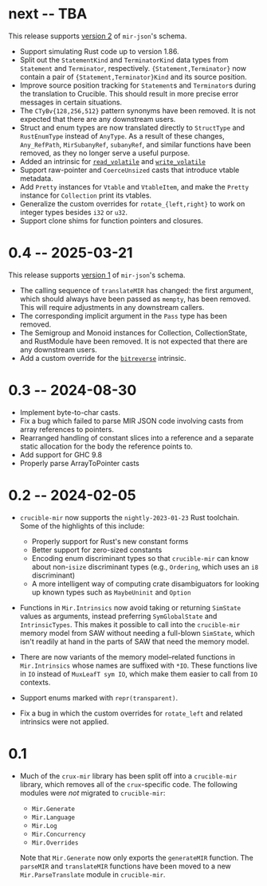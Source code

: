 # next -- TBA

This release supports [version
2](https://github.com/GaloisInc/mir-json/blob/master/SCHEMA_CHANGELOG.md#2) of
`mir-json`'s schema.

* Support simulating Rust code up to version 1.86.
* Split out the `StatementKind` and `TerminatorKind` data types from `Statement`
  and `Terminator`, respectively. `{Statement,Terminator}` now contain a pair
  of `{Statement,Terminator}Kind` and its source position.
* Improve source position tracking for `Statement`s and `Terminator`s during
  the translation to Crucible. This should result in more precise error messages
  in certain situations.
* The `CTyBv{128,256,512}` pattern synonyms have been removed. It is not
  expected that there are any downstream users.
* Struct and enum types are now translated directly to `StructType` and
  `RustEnumType` instead of `AnyType`. As a result of these changes,
  `Any_RefPath`, `MirSubanyRef`, `subanyRef`, and similar functions have been
  removed, as they no longer serve a useful purpose.
* Added an intrinsic for [`read_volatile`](https://doc.rust-lang.org/std/ptr/fn.read_volatile.html)
  and [`write_volatile`](https://doc.rust-lang.org/std/ptr/fn.write_volatile.html)
* Support raw-pointer and `CoerceUnsized` casts that introduce vtable metadata.
* Add `Pretty` instances for `Vtable` and `VtableItem`, and make the `Pretty`
  instance for `Collection` print its vtables.
* Generalize the custom overrides for `rotate_{left,right}` to work on integer
  types besides `i32` or `u32`.
* Support clone shims for function pointers and closures.

# 0.4 -- 2025-03-21

This release supports [version
1](https://github.com/GaloisInc/mir-json/blob/master/SCHEMA_CHANGELOG.md#1) of
`mir-json`'s schema.

* The calling sequence of ```translateMIR``` has changed: the first argument,
  which should always have been passed as ```mempty```, has been removed.
  This will require adjustments in any downstream callers.
* The corresponding implicit argument in the ```Pass``` type has been removed.
* The Semigroup and Monoid instances for Collection, CollectionState, and
  RustModule have been removed. It is not expected that there are any
  downstream users.
* Add a custom override for the
  [`bitreverse`](https://doc.rust-lang.org/std/intrinsics/fn.bitreverse.html)
  intrinsic.

# 0.3 -- 2024-08-30

* Implement byte-to-char casts.
* Fix a bug which failed to parse MIR JSON code involving casts from array references to pointers.
* Rearranged handling of constant slices into a reference and a separate static allocation for the body the reference points to.
* Add support for GHC 9.8
* Properly parse ArrayToPointer casts

# 0.2 -- 2024-02-05

* `crucible-mir` now supports the `nightly-2023-01-23` Rust toolchain. Some of
  the highlights of this include:

  * Properly support for Rust's new constant forms
  * Better support for zero-sized constants
  * Encoding enum discriminant types so that `crucible-mir` can know about
    non-`isize` discriminant types (e.g., `Ordering`, which uses an `i8`
    discriminant)
  * A more intelligent way of computing crate disambiguators for looking up
    known types such as `MaybeUninit` and `Option`
* Functions in `Mir.Intrinsics` now avoid taking or returning `SimState` values
  as arguments, instead preferring `SymGlobalState` and `IntrinsicTypes`. This
  makes it possible to call into the `crucible-mir` memory model from SAW
  without needing a full-blown `SimState`, which isn't readily at hand in the
  parts of SAW that need the memory model.
* There are now variants of the memory model–related functions in
  `Mir.Intrinsics` whose names are suffixed with `*IO`. These functions live in
  `IO` instead of `MuxLeafT sym IO`, which make them easier to call from `IO`
  contexts.
* Support enums marked with `repr(transparent)`.
* Fix a bug in which the custom overrides for `rotate_left` and related
  intrinsics were not applied.

# 0.1

* Much of the `crux-mir` library has been split off into a `crucible-mir`
  library, which removes all of the `crux`-specific code. The following modules
  were _not_ migrated to `crucible-mir`:

  * `Mir.Generate`
  * `Mir.Language`
  * `Mir.Log`
  * `Mir.Concurrency`
  * `Mir.Overrides`

  Note that `Mir.Generate` now only exports the `generateMIR` function. The
  `parseMIR` and `translateMIR` functions have been moved to a new
  `Mir.ParseTranslate` module in `crucible-mir`.
